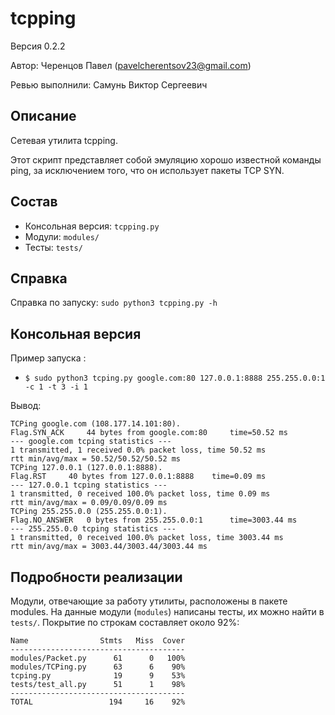 # tcpping

Версия 0.2.2

Автор: Черенцов Павел (pavelcherentsov23@gmail.com)

Ревью выполнили: Самунь Виктор Сергеевич


## Описание
Сетевая утилита tcpping.

Этот скрипт представляет собой эмуляцию хорошо известной команды ping, 
за исключением того, что он использует пакеты TCP SYN.


## Состав
* Консольная версия: `tcpping.py`
* Модули: `modules/`
* Тесты: `tests/` 


## Справка
Справка по запуску: `sudo python3 tcpping.py -h`

## Консольная версия
Пример запуска : 
* `$ sudo python3 tcping.py google.com:80 127.0.0.1:8888 255.255.0.0:1 
-c 1 -t 3 -i 1`

Вывод:

    TCPing google.com (108.177.14.101:80).
    Flag.SYN_ACK	 44 bytes from google.com:80 	 time=50.52 ms
    --- google.com tcping statistics ---
    1 transmitted, 1 received 0.0% packet loss, time 50.52 ms
    rtt min/avg/max = 50.52/50.52/50.52 ms
    TCPing 127.0.0.1 (127.0.0.1:8888).
    Flag.RST	 40 bytes from 127.0.0.1:8888 	 time=0.09 ms
    --- 127.0.0.1 tcping statistics ---
    1 transmitted, 0 received 100.0% packet loss, time 0.09 ms
    rtt min/avg/max = 0.09/0.09/0.09 ms
    TCPing 255.255.0.0 (255.255.0.0:1).
    Flag.NO_ANSWER	 0 bytes from 255.255.0.0:1 	 time=3003.44 ms
    --- 255.255.0.0 tcping statistics ---
    1 transmitted, 0 received 100.0% packet loss, time 3003.44 ms
    rtt min/avg/max = 3003.44/3003.44/3003.44 ms



## Подробности реализации
Модули, отвечающие за работу утилиты, расположены в пакете modules.
На данные модули (`modules`) написаны тесты, их можно найти в `tests/`.
Покрытие по строкам составляет около 92%:

    Name                Stmts   Miss  Cover
    ---------------------------------------
    modules/Packet.py      61      0   100%
    modules/TCPing.py      63      6    90%
    tcping.py              19      9    53%
    tests/test_all.py      51      1    98%
    ---------------------------------------
    TOTAL                 194     16    92%